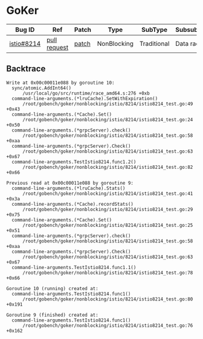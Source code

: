 
# GoKer

| Bug ID|  Ref | Patch | Type | SubType | SubsubType |
| ----  | ---- | ----  | ---- | ---- | ---- |
|[istio#8214]|[pull request]|[patch]| NonBlocking | Traditional | Data race |

[istio#8214]:(istio8214_test.go)
[patch]:https://github.com/istio/istio/pull/8214/files
[pull request]:https://github.com/istio/istio/pull/8214
 

## Backtrace

```
Write at 0x00c00011e088 by goroutine 10:
  sync/atomic.AddInt64()
      /usr/local/go/src/runtime/race_amd64.s:276 +0xb
  command-line-arguments.(*lruCache).SetWithExpiration()
      /root/gobench/goker/nonblocking/istio/8214/istio8214_test.go:49 +0x43
  command-line-arguments.(*Cache).Set()
      /root/gobench/goker/nonblocking/istio/8214/istio8214_test.go:24 +0x50
  command-line-arguments.(*grpcServer).check()
      /root/gobench/goker/nonblocking/istio/8214/istio8214_test.go:58 +0xaa
  command-line-arguments.(*grpcServer).Check()
      /root/gobench/goker/nonblocking/istio/8214/istio8214_test.go:63 +0x67
  command-line-arguments.TestIstio8214.func1.2()
      /root/gobench/goker/nonblocking/istio/8214/istio8214_test.go:82 +0x66

Previous read at 0x00c00011e088 by goroutine 9:
  command-line-arguments.(*lruCache).Stats()
      /root/gobench/goker/nonblocking/istio/8214/istio8214_test.go:41 +0x3a
  command-line-arguments.(*Cache).recordStats()
      /root/gobench/goker/nonblocking/istio/8214/istio8214_test.go:29 +0x75
  command-line-arguments.(*Cache).Set()
      /root/gobench/goker/nonblocking/istio/8214/istio8214_test.go:25 +0x51
  command-line-arguments.(*grpcServer).check()
      /root/gobench/goker/nonblocking/istio/8214/istio8214_test.go:58 +0xaa
  command-line-arguments.(*grpcServer).Check()
      /root/gobench/goker/nonblocking/istio/8214/istio8214_test.go:63 +0x67
  command-line-arguments.TestIstio8214.func1.1()
      /root/gobench/goker/nonblocking/istio/8214/istio8214_test.go:78 +0x66

Goroutine 10 (running) created at:
  command-line-arguments.TestIstio8214.func1()
      /root/gobench/goker/nonblocking/istio/8214/istio8214_test.go:80 +0x191

Goroutine 9 (finished) created at:
  command-line-arguments.TestIstio8214.func1()
      /root/gobench/goker/nonblocking/istio/8214/istio8214_test.go:76 +0x162
```

